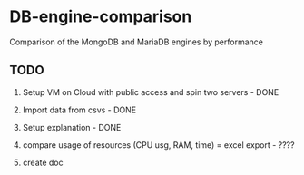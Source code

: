 # DB-engine-comparison

Comparison of the MongoDB and MariaDB engines by performance  

## TODO

1. Setup VM on Cloud with public access and spin two servers - DONE

2. Import data from csvs - DONE

3. Setup explanation - DONE

4. compare usage of resources (CPU usg, RAM, time) = excel export - ????

5. create doc
